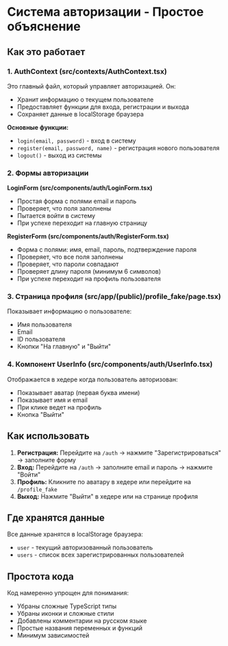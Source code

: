 # Система авторизации - Простое объяснение

## Как это работает

### 1. AuthContext (src/contexts/AuthContext.tsx)
Это главный файл, который управляет авторизацией. Он:
- Хранит информацию о текущем пользователе
- Предоставляет функции для входа, регистрации и выхода
- Сохраняет данные в localStorage браузера

**Основные функции:**
- `login(email, password)` - вход в систему
- `register(email, password, name)` - регистрация нового пользователя
- `logout()` - выход из системы

### 2. Формы авторизации

**LoginForm (src/components/auth/LoginForm.tsx)**
- Простая форма с полями email и пароль
- Проверяет, что поля заполнены
- Пытается войти в систему
- При успехе переходит на главную страницу

**RegisterForm (src/components/auth/RegisterForm.tsx)**
- Форма с полями: имя, email, пароль, подтверждение пароля
- Проверяет, что все поля заполнены
- Проверяет, что пароли совпадают
- Проверяет длину пароля (минимум 6 символов)
- При успехе переходит на профиль пользователя

### 3. Страница профиля (src/app/(public)/profile_fake/page.tsx)
Показывает информацию о пользователе:
- Имя пользователя
- Email
- ID пользователя
- Кнопки "На главную" и "Выйти"

### 4. Компонент UserInfo (src/components/auth/UserInfo.tsx)
Отображается в хедере когда пользователь авторизован:
- Показывает аватар (первая буква имени)
- Показывает имя и email
- При клике ведет на профиль
- Кнопка "Выйти"

## Как использовать

1. **Регистрация:** Перейдите на `/auth` → нажмите "Зарегистрироваться" → заполните форму
2. **Вход:** Перейдите на `/auth` → заполните email и пароль → нажмите "Войти"
3. **Профиль:** Кликните по аватару в хедере или перейдите на `/profile_fake`
4. **Выход:** Нажмите "Выйти" в хедере или на странице профиля

## Где хранятся данные

Все данные хранятся в localStorage браузера:
- `user` - текущий авторизованный пользователь
- `users` - список всех зарегистрированных пользователей

## Простота кода

Код намеренно упрощен для понимания:
- Убраны сложные TypeScript типы
- Убраны иконки и сложные стили
- Добавлены комментарии на русском языке
- Простые названия переменных и функций
- Минимум зависимостей 